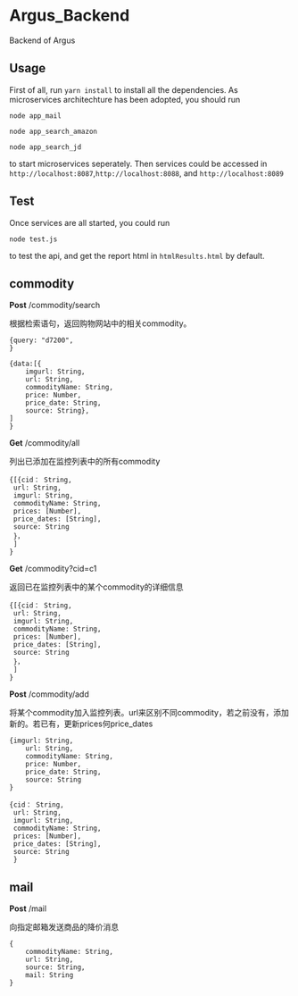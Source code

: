 # Argus_Backend
Backend of Argus

## Usage
First of all, run ```yarn install``` to install all the dependencies.
As microservices architechture has been adopted, you should run
```
node app_mail
```
```
node app_search_amazon
```
```
node app_search_jd
```
to start microservices seperately.
Then services could be accessed in `http://localhost:8087`,`http://localhost:8088`, and `http://localhost:8089`
## Test
Once services are all started, you could run 
```
node test.js
``` 
to test the api, and get the report html in `htmlResults.html` by default.


## commodity
**Post** /commodity/search

根据检索语句，返回购物网站中的相关commodity。
```
{query: "d7200",
}
```
```
{data:[{
    imgurl: String,
    url: String,
    commodityName: String,
    price: Number,
    price_date: String,
    source: String},
]
}

```
**Get** /commodity/all

列出已添加在监控列表中的所有commodity
```
{[{cid： String,
 url: String,
 imgurl: String,
 commodityName: String,
 prices: [Number],
 price_dates: [String],
 source: String
 }，
 ]
}
```

**Get** /commodity?cid=c1

返回已在监控列表中的某个commodity的详细信息
```
{[{cid： String,
 url: String,
 imgurl: String,
 commodityName: String,
 prices: [Number],
 price_dates: [String],
 source: String
 }，
 ]
}
```

**Post** /commodity/add

将某个commodity加入监控列表。url来区别不同commodity，若之前没有，添加新的。若已有，更新prices何price_dates
```
{imgurl: String,
    url: String,
    commodityName: String,
    price: Number,
    price_date: String,
    source: String
}
```
```
{cid： String,
 url: String,
 imgurl: String,
 commodityName: String,
 prices: [Number],
 price_dates: [String],
 source: String
 }
```


## mail
**Post** /mail

向指定邮箱发送商品的降价消息

```
{    
    commodityName: String,
    url: String,
    source: String,
    mail: String
}
```